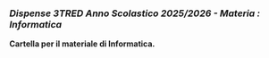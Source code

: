 ### *Dispense 3TRED Anno Scolastico 2025/2026 - Materia : Informatica*

**Cartella per il materiale di Informatica.**